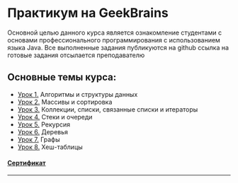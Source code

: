 # Практикум на GeekBrains
Основной целью данного курса является ознакомление студентами с основами профессионального программирования с использованием языка Java.
Все выполненные задания публикуются на github ссылка на готовые задания отсылается преподавателю

## Основные темы курса:
* [Урок 1.](https://github.com/zurbaevi/Java-algorithms.-Interactive-course/tree/main/src/main/java/ru/geekbrains/lesson1) Алгоритмы и структуры данных
* [Урок 2.](https://github.com/zurbaevi/Java-algorithms.-Interactive-course/tree/main/src/main/java/ru/geekbrains/lesson2) Массивы и сортировка
* [Урок 3.](https://github.com/zurbaevi/Java-algorithms.-Interactive-course/tree/main/src/main/java/ru/geekbrains/lesson3) Коллекции, списки, связанные списки и итераторы
* [Урок 4.](https://github.com/zurbaevi/Java-algorithms.-Interactive-course/tree/main/src/main/java/ru/geekbrains/lesson4) Стеки и очереди
* [Урок 5.](https://github.com/zurbaevi/Java-algorithms.-Interactive-course/tree/main/src/main/java/ru/geekbrains/lesson5) Рекурсия
* [Урок 6.](https://github.com/zurbaevi/Java-algorithms.-Interactive-course/tree/main/src/main/java/ru/geekbrains/lesson6) Деревья
* [Урок 7.](https://github.com/zurbaevi/Java-algorithms.-Interactive-course/tree/main/src/main/java/ru/geekbrains/lesson7) Графы
* [Урок 8.](https://github.com/zurbaevi/Java-algorithms.-Interactive-course/tree/main/src/main/java/ru/geekbrains/lesson8) Хеш-таблицы
#### [Сертификат](https://geekbrains.ru/certificates/1008723)
____
